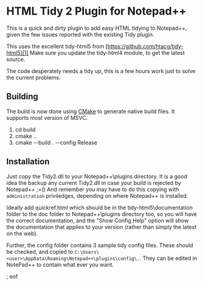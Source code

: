 # HTML Tidy 2 Plugin for Notepad++ 

This is a quick and dirty plugin to add easy HTML tidying to Notepad++, given the few issues reported with the existing Tidy plugin.

This uses the excellent tidy-html5 from [https://github.com/htacg/tidy-html5][1] Make sure you update the tidy-html4 module, to get the latest source.

The code desperately needs a tidy up, this is a few hours work just to solve the current problems.

[1]:https://github.com/htacg/tidy-html5

## Building

The build is now done using [CMake][2] to generate native build files. It supports most version of MSVC.

 1. cd build
 2. cmake ..
 3. cmake --build . --config Release

[2]:http://www.cmake.org/download/
 
## Installation

Just copy the Tidy2.dll to your Notepad++\plugins directory. It is a good idea the backup any current Tidy2.dll in case your build is rejected by Notepad++ ;=() And remember you may have to do this copying with `administration` priviledges, depending on where Notepad++ is installed.

Ideally add quickref.html which should be in the tidy-html5\documentation folder to the doc folder to Notepad++\plugins directory too, so you will have the correct documentation, and the "Show Config Help" option will show the documentation that applies to your version (rather than simply the latest on the web).

Further, the config folder contains 3 sample tidy config files. These should be checked, and copied to `C:\Users\<user>\AppData\Roaming\Notepad++\plugins\config\.`. They can be edited in NotePad++ to contain what ever you want.

; eof
